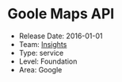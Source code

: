 # Goole Maps API
* Release Date: 2016-01-01
* Team: [Insights](../teams/insights.md)
* Type: service
* Level: Foundation
* Area: Google
